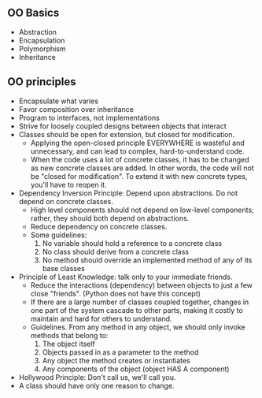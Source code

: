 ## OO Basics

* Abstraction
* Encapsulation
* Polymorphism
* Inheritance

## OO principles
* Encapsulate what varies
* Favor composition over inheritance
* Program to interfaces, not implementations
* Strive for loosely coupled designs between objects that interact
* Classes should be open for extension, but closed for modification.
    - Applying the open-closed principle EVERYWHERE is wasteful and unnecessary, and can lead to complex, hard-to-understand code.
    - When the code uses a lot of concrete classes, it has to be changed as new concrete classes are added. In other
      words, the code will not be "closed for modification". To extend it with new concrete types, you'll have to reopen
      it.
* Dependency Inversion Principle: Depend upon abstractions. Do not depend on concrete classes.
    - High level components should not depend on low-level components; rather, they should both depend on abstractions.
    - Reduce dependency on concrete classes.
    - Some guidelines:
        1. No variable should hold a reference to a concrete class
        1. No class should derive from a concrete class
        1. No method should override an implemented method of any of its base classes
* Principle of Least Knowledge: talk only to your immediate friends.
    - Reduce the interactions (dependency) between objects to just a few close "friends". (Python does not have this
      concept)
    - If there are a large number of classes coupled together, changes in one part of the system cascade to other parts,
      making it costly to maintain and hard for others to understand.
    - Guidelines. From any method in any object, we should only invoke methods that belong to:
        1. The object itself
        1. Objects passed in as a parameter to the method
        1. Any object the method creates or instantiates
        1. Any components of the object (object HAS A component)
* Hollywood Principle: Don't call us, we'll call you.
* A class should have only one reason to change.